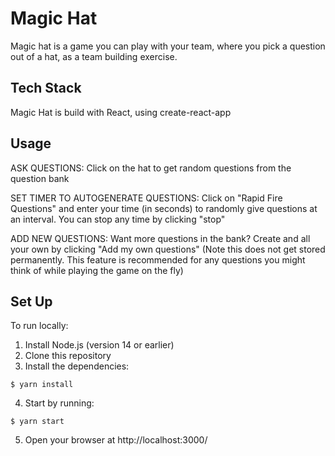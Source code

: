 # Magic Hat

Magic hat is a game you can play with your team, where you pick a question out of a hat, as a team building exercise.

## Tech Stack

Magic Hat is build with React, using create-react-app

## Usage
ASK QUESTIONS:
Click on the hat to get random questions from the question bank

SET TIMER TO AUTOGENERATE QUESTIONS:
Click on "Rapid Fire Questions" and enter your time (in seconds) to randomly give questions at an interval. You can stop any time by clicking "stop"

ADD NEW QUESTIONS:
Want more questions in the bank? Create and all your own by clicking "Add my own questions" (Note this does not get stored permanently. This feature is recommended for any questions you might think of while playing the game on the fly)

## Set Up

To run locally:
1. Install Node.js (version 14 or earlier)
2. Clone this repository
3. Install the dependencies:
```
$ yarn install
```
4. Start by running:
```
$ yarn start
```
5. Open your browser at http://localhost:3000/


